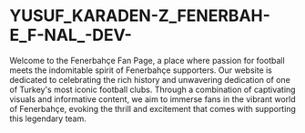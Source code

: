 # YUSUF_KARADEN-Z_FENERBAH-E_F-NAL_-DEV-
Welcome to the Fenerbahçe Fan Page, a place where passion for football meets the indomitable spirit of Fenerbahçe supporters. Our website is dedicated to celebrating the rich history and unwavering dedication of one of Turkey's most iconic football clubs. Through a combination of captivating visuals and informative content, we aim to immerse fans in the vibrant world of Fenerbahçe, evoking the thrill and excitement that comes with supporting this legendary team.
